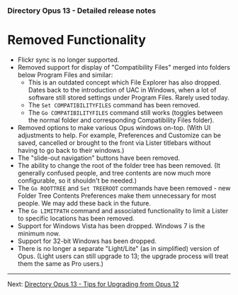 ### Directory Opus 13 - Detailed release notes

# Removed Functionality

- Flickr sync is no longer supported.
- Removed support for display of "Compatibility Files" merged into folders below Program Files and similar:
  - This is an outdated concept which File Explorer has also dropped. Dates back to the introduction of UAC in Windows, when a lot of software still stored settings under Program Files. Rarely used today.
  - The `Set COMPATIBILITYFILES` command has been removed.
  - The `Go COMPATIBILITYFILES` command still works (toggles between the normal folder and corresponding Compatibility Files folder).
- Removed options to make various Opus windows on-top. (With UI adjustments to help. For example, Preferences and Customize can be saved, cancelled or brought to the front via Lister titlebars without having to go back to their windows.)
- The "slide-out navigation" buttons have been removed.
- The ability to change the root of the folder tree has been removed. (It generally confused people, and tree contents are now much more configurable, so it shouldn't be needed.)
- The `Go ROOTTREE` and `Set TREEROOT` commands have been removed - new Folder Tree Contents Preferences make them unnecessary for most people. We may add these back in the future.
- The `Go LIMITPATH` command and associated functionality to limit a Lister to specific locations has been removed.
- Support for Windows Vista has been dropped. Windows 7 is the minimum now.
- Support for 32-bit Windows has been dropped.
- There is no longer a separate "Light/Lite" (as in simplified) version of Opus. (Light users can still upgrade to 13; the upgrade process will treat them the same as Pro users.)

------------------------------------------------------------------------

Next: [Directory Opus 13 - Tips for Upgrading from Opus 12](/Manual/release_history/opus13_upgradetips.md)
